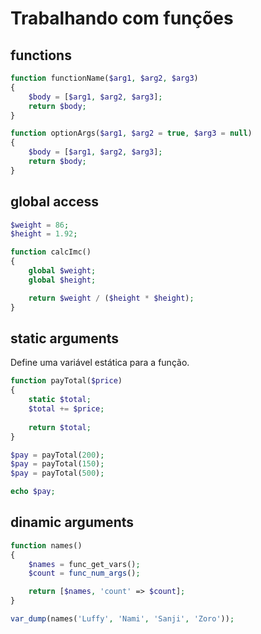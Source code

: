 # Trabalhando com funções

## functions
```php
function functionName($arg1, $arg2, $arg3)
{
	$body = [$arg1, $arg2, $arg3];
	return $body;
}
```

```php
function optionArgs($arg1, $arg2 = true, $arg3 = null)
{
	$body = [$arg1, $arg2, $arg3];
	return $body;
}
```

## global access
```php
$weight = 86;
$height = 1.92;

function calcImc()
{
	global $weight;
	global $height;

	return $weight / ($height * $height);
}
```

## static arguments
Define uma variável estática para a função.
```php
function payTotal($price)
{
	static $total;
	$total += $price;
	
	return $total;
}

$pay = payTotal(200);
$pay = payTotal(150);
$pay = payTotal(500);

echo $pay;
```

## dinamic arguments
```php
function names()
{
	$names = func_get_vars();
	$count = func_num_args();

	return [$names, 'count' => $count];
}

var_dump(names('Luffy', 'Nami', 'Sanji', 'Zoro'));
```
<!--stackedit_data:
eyJoaXN0b3J5IjpbLTE4NzE3OTI0NTNdfQ==
-->